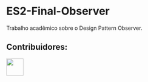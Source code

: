# ES2-Final-Observer
Trabalho acadêmico sobre o Design Pattern Observer.

## Contribuidores:
<img src="https://github.com/GabrielCosta-Abap.png" width="45" height="45" style="max-width: 100%;">

## 
